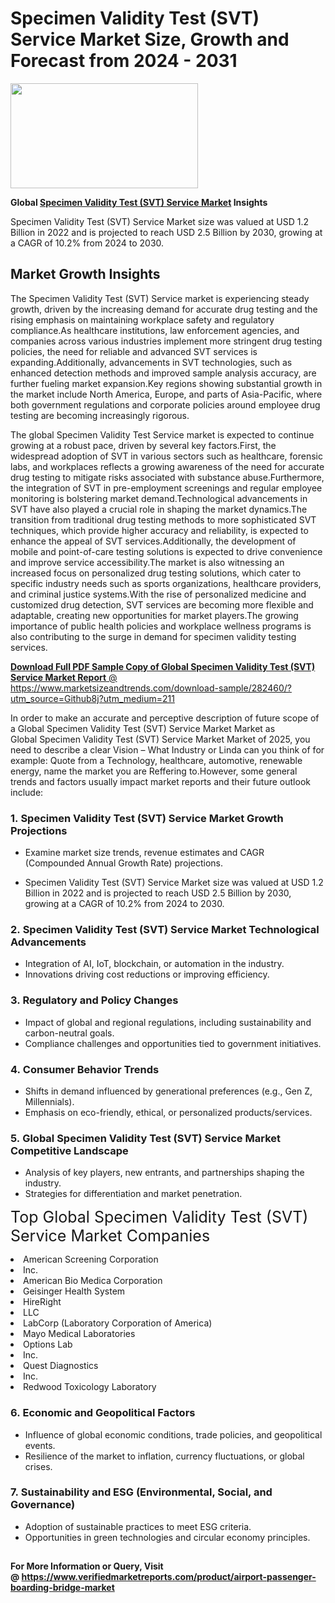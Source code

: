 <H1>Specimen Validity Test (SVT) Service Market Size, Growth and Forecast from 2024 - 2031</H1><img class="aligncenter size-medium wp-image-584254" src="https://thirdeyenews.in/wp-content/uploads/2024/09/Global-Market-Research-300x168.jpeg" alt="" width="300" height="168" /><p><strong>Global&nbsp;<a href="https://www.marketsizeandtrends.com/download-sample/282460/?utm_source=Github8j?utm_medium=211">Specimen Validity Test (SVT) Service Market</a> Insights</strong></p><p>Specimen Validity Test (SVT) Service Market size was valued at USD 1.2 Billion in 2022 and is projected to reach USD 2.5 Billion by 2030, growing at a CAGR of 10.2% from 2024 to 2030.</p><p><h2>Market Growth Insights</h2> <p>The Specimen Validity Test (SVT) Service market is experiencing steady growth, driven by the increasing demand for accurate drug testing and the rising emphasis on maintaining workplace safety and regulatory compliance.As healthcare institutions, law enforcement agencies, and companies across various industries implement more stringent drug testing policies, the need for reliable and advanced SVT services is expanding.Additionally, advancements in SVT technologies, such as enhanced detection methods and improved sample analysis accuracy, are further fueling market expansion.Key regions showing substantial growth in the market include North America, Europe, and parts of Asia-Pacific, where both government regulations and corporate policies around employee drug testing are becoming increasingly rigorous.</p> <p><a href="#"></a></p> <p>The global Specimen Validity Test Service market is expected to continue growing at a robust pace, driven by several key factors.First, the widespread adoption of SVT in various sectors such as healthcare, forensic labs, and workplaces reflects a growing awareness of the need for accurate drug testing to mitigate risks associated with substance abuse.Furthermore, the integration of SVT in pre-employment screenings and regular employee monitoring is bolstering market demand.Technological advancements in SVT have also played a crucial role in shaping the market dynamics.The transition from traditional drug testing methods to more sophisticated SVT techniques, which provide higher accuracy and reliability, is expected to enhance the appeal of SVT services.Additionally, the development of mobile and point-of-care testing solutions is expected to drive convenience and improve service accessibility.The market is also witnessing an increased focus on personalized drug testing solutions, which cater to specific industry needs such as sports organizations, healthcare providers, and criminal justice systems.With the rise of personalized medicine and customized drug detection, SVT services are becoming more flexible and adaptable, creating new opportunities for market players.The growing importance of public health policies and workplace wellness programs is also contributing to the surge in demand for specimen validity testing services.</p> <p><a href="#"></p><p><span class=""><strong>Download Full PDF Sample Copy of Global Specimen Validity Test (SVT) Service Market Report</strong> @ <a href="https://www.marketsizeandtrends.com/download-sample/282460/?utm_source=Github8j?utm_medium=211" target="_blank">https://www.marketsizeandtrends.com/download-sample/282460/?utm_source=Github8j?utm_medium=211</a></span></p><p>In order to make an accurate and perceptive description of future scope of a Global&nbsp;Specimen Validity Test (SVT) Service Market Market as Global&nbsp;Specimen Validity Test (SVT) Service Market Market of 2025, you need to describe a clear Vision &ndash; What Industry or Linda can you think of for example: Quote from a Technology, healthcare, automotive, renewable energy, name the market you are Reffering to.However, some general trends and factors usually impact market reports and their future outlook include:</p><h3>1.&nbsp;<strong>Specimen Validity Test (SVT) Service Market Growth Projections</strong></h3><ul><li>Examine market size trends, revenue estimates and CAGR (Compounded Annual Growth Rate) projections.</li><li><p>Specimen Validity Test (SVT) Service Market size was valued at USD 1.2 Billion in 2022 and is projected to reach USD 2.5 Billion by 2030, growing at a CAGR of 10.2% from 2024 to 2030.</p></li></ul><h3>2.&nbsp;<strong>Specimen Validity Test (SVT) Service Market Technological Advancements</strong></h3><ul><li>Integration of AI, IoT, blockchain, or automation in the industry.</li><li>Innovations driving cost reductions or improving efficiency.</li></ul><h3>3.&nbsp;<strong>Regulatory and Policy Changes</strong></h3><ul><li>Impact of global and regional regulations, including sustainability and carbon-neutral goals.</li><li>Compliance challenges and opportunities tied to government initiatives.</li></ul><h3>4.&nbsp;<strong>Consumer Behavior Trends</strong></h3><ul><li>Shifts in demand influenced by generational preferences (e.g., Gen Z, Millennials).</li><li>Emphasis on eco-friendly, ethical, or personalized products/services.</li></ul><h3>5.&nbsp;<strong>Global Specimen Validity Test (SVT) Service Market Competitive Landscape</strong></h3><ul><li>Analysis of key players, new entrants, and partnerships shaping the industry.</li><li>Strategies for differentiation and market penetration.</li></ul><p data-pm-slice="1 1 []"><span style="color: inherit; font-family: inherit; font-size: 25px;">Top Global Specimen Validity Test (SVT) Service Market Companies</span></p><div class="" data-test-id=""><p><li>American Screening Corporation</li><li> Inc.</li><li> American Bio Medica Corporation</li><li> Geisinger Health System</li><li> HireRight</li><li> LLC</li><li> LabCorp (Laboratory Corporation of America)</li><li> Mayo Medical Laboratories</li><li> Options Lab</li><li> Inc.</li><li> Quest Diagnostics</li><li> Inc.</li><li> Redwood Toxicology Laboratory</li></p></div><h3>6.&nbsp;<strong>Economic and Geopolitical Factors</strong></h3><ul><li>Influence of global economic conditions, trade policies, and geopolitical events.</li><li>Resilience of the market to inflation, currency fluctuations, or global crises.</li></ul><h3>7.&nbsp;<strong>Sustainability and ESG (Environmental, Social, and Governance)</strong></h3><ul><li>Adoption of sustainable practices to meet ESG criteria.</li><li>Opportunities in green technologies and circular economy principles.</li></ul><h2><strong style="font-size: 14px;">For More Information or Query, Visit @&nbsp;</strong><a style="background-color: #ffffff; font-size: 14px;" href="https://www.marketsizeandtrends.com/report/specimen-validity-test-svt-service-market/" target="_blank">https://www.verifiedmarketreports.com/product/airport-passenger-boarding-bridge-market</a></h2>